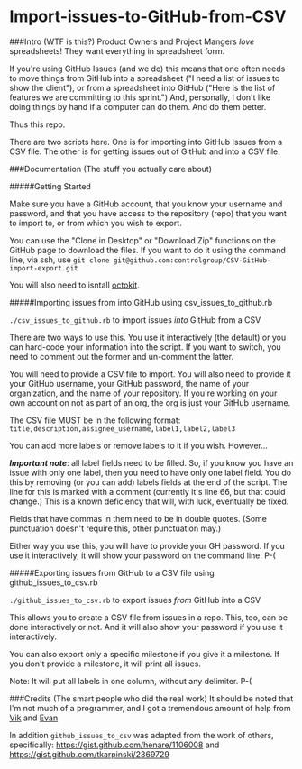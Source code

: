 Import-issues-to-GitHub-from-CSV
================================

###Intro (WTF is this?)
Product Owners and Project Mangers _love_ spreadsheets! They want everything in spreadsheet form.

If you're using GitHub Issues (and we do) this means that one often needs to move things from GitHub into a spreadsheet ("I need a list of issues to show the client"), or from a spreadsheet into GitHub ("Here is the list of features we are committing to this sprint.") And, personally, I don't like doing things by hand if a computer can do them. And do them better.

Thus this repo.

There are two scripts here. One is for importing into GitHub Issues from a CSV file. The other is for getting issues out of GitHub and into a CSV file. 


###Documentation (The stuff you actually care about)

#####Getting Started

Make sure you have a GitHub account, that you know your username and password, and that you have access to the repository (repo) that you want to import to, or from which you wish to export.

You can use the "Clone in Desktop" or "Download Zip" functions on the GitHub page to download the files. If you want to do it using the command line, via ssh, use `git clone git@github.com:controlgroup/CSV-GitHub-import-export.git`

You will also need to isntall [octokit](https://github.com/octokit/octokit.rb).  



#####Importing issues from into GitHub using csv_issues_to_github.rb

`./csv_issues_to_github.rb` to import issues *into* GitHub from a CSV

There are two ways to use this. You use it interactively (the default) or you can hard-code your information into the script. If you want to switch, you need to comment out the former and un-comment the latter. 

You will need to provide a CSV file to import.
You will also need to provide it your GitHub username, your GitHub password, the name of your organization, and the name of your repository. If you're working on your own account on not as part of an org, the org is just your GitHub username.

The CSV file MUST be in the following format:
`title,description,assignee_username,label1,label2,label3`

You can add more labels or remove labels to it if you wish. However...

_**Important note**_: all label fields need to be filled. So, if you know you have an issue with only one label, then you need to have only one label field. You do this by removing (or you can add) labels fields at the end of the script. The line for this is marked with a comment (currently it's line 66, but that could change.)
This is a known deficiency that will, with luck, eventually be fixed. 

Fields that have commas in them need to be in double quotes. (Some punctuation doesn't require this, other punctuation may.)

Either way you use this, you will have to provide your GH password. If you use it interactively, it will show your password on the command line. P-(


#####Exporting issues from GitHub to a CSV file using github_issues_to_csv.rb

`./github_issues_to_csv.rb` to export issues *from* GitHub into a CSV

This allows you to create a CSV file from issues in a repo. This, too, can be done interactively or not. And it will also show your password if you use it interactively.

You can also export only a specific milestone if you give it a milestone. If you don't provide a milestone, it will print all issues.

Note: It will put all labels in one column, without any delimiter. P-(


###Credits (The smart people who did the real work)
It should be noted that I'm not much of a programmer, and I got a tremendous amount of help from [Vik](https://github.com/datvikash) and [Evan](https://github.com/evan108108)

In addition `github_issues_to_csv` was adapted from the work of others, specifically: https://gist.github.com/henare/1106008 and https://gist.github.com/tkarpinski/2369729
